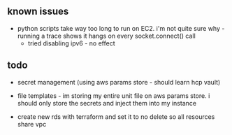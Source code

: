 ## known issues

- python scripts take way too long to run on EC2. i'm not quite sure why - running a trace shows it hangs on every socket.connect() call
  - tried disabling ipv6 - no effect

## todo

- secret management (using aws params store - should learn hcp vault)

- file templates - im storing my entire unit file on aws params store. i should only store the secrets and inject them into my instance

- create new rds with terraform and set it to no delete so all resources share vpc

